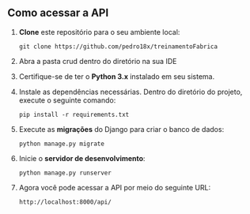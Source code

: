 ## Como acessar a API

1. **Clone** este repositório para o seu ambiente local:
    ```
    git clone https://github.com/pedro18x/treinamentoFabrica
    ```
2. Abra a pasta crud dentro do diretório na sua IDE

3. Certifique-se de ter o **Python 3.x** instalado em seu sistema.

4. Instale as dependências necessárias. Dentro do diretório do projeto, execute o seguinte comando:
    ```
    pip install -r requirements.txt
    ```

5. Execute as **migrações** do Django para criar o banco de dados:
    ```
    python manage.py migrate
    ```

6. Inicie o **servidor de desenvolvimento**:
    ```
    python manage.py runserver
    ```

7. Agora você pode acessar a API por meio do seguinte URL:
    ```
    http://localhost:8000/api/
    ```
